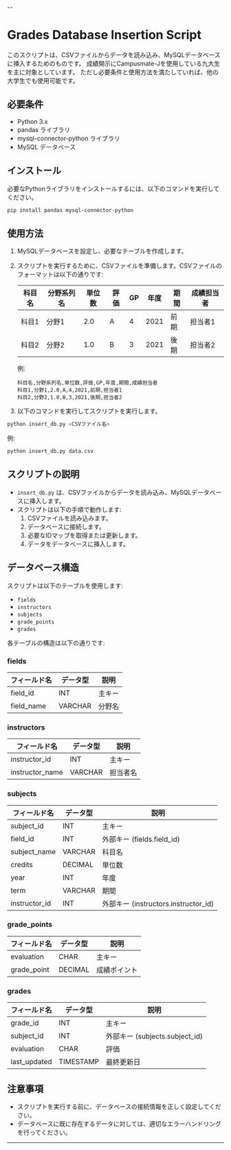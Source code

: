 --

# Grades Database Insertion Script

このスクリプトは、CSVファイルからデータを読み込み、MySQLデータベースに挿入するためのものです。
成績開示にCampusmate-Jを使用している九大生を主に対象としています。
ただし必要条件と使用方法を満たしていれば、他の大学生でも使用可能です。

## 必要条件

- Python 3.x
- pandas ライブラリ
- mysql-connector-python ライブラリ
- MySQL データベース

## インストール

必要なPythonライブラリをインストールするには、以下のコマンドを実行してください。

```sh
pip install pandas mysql-connector-python
```

## 使用方法

1. MySQLデータベースを設定し、必要なテーブルを作成します。
2. スクリプトを実行するために、CSVファイルを準備します。CSVファイルのフォーマットは以下の通りです:

    | 科目名 | 分野系列名 | 単位数 | 評価 | GP | 年度 | 期間 | 成績担当者 |
    |--------|------------|--------|------|----|------|------|------------|
    | 科目1  | 分野1     | 2.0    | A    | 4  | 2021 | 前期 | 担当者1   |   
    | 科目2  | 分野2     | 1.0    | B    | 3  | 2021 | 後期 | 担当者2   |


   例:

    ```csv
    科目名,分野系列名,単位数,評価,GP,年度,期間,成績担当者
    科目1,分野1,2.0,A,4,2021,前期,担当者1
    科目2,分野2,1.0,B,3,2021,後期,担当者2
    ```
3. 以下のコマンドを実行してスクリプトを実行します。

```sh
python insert_db.py <CSVファイル名>
```

例:

```sh
python insert_db.py data.csv
```

## スクリプトの説明

- `insert_db.py` は、CSVファイルからデータを読み込み、MySQLデータベースに挿入します。
- スクリプトは以下の手順で動作します:
  1. CSVファイルを読み込みます。
  2. データベースに接続します。
  3. 必要なIDマップを取得または更新します。
  4. データをデータベースに挿入します。

## データベース構造

スクリプトは以下のテーブルを使用します:

- `fields`
- `instructors`
- `subjects`
- `grade_points`
- `grades`

各テーブルの構造は以下の通りです:

### fields

| フィールド名 | データ型 | 説明 |
|--------------|----------|------|
| field_id     | INT      | 主キー |
| field_name   | VARCHAR  | 分野名 |

### instructors

| フィールド名 | データ型 | 説明 |
|--------------|----------|------|
| instructor_id | INT      | 主キー |
| instructor_name | VARCHAR | 担当者名 |

### subjects

| フィールド名 | データ型 | 説明 |
|--------------|----------|------|
| subject_id   | INT      | 主キー |
| field_id     | INT      | 外部キー (fields.field_id) |
| subject_name | VARCHAR  | 科目名 |
| credits      | DECIMAL  | 単位数 |
| year         | INT      | 年度 |
| term         | VARCHAR  | 期間 |
| instructor_id | INT     | 外部キー (instructors.instructor_id) |

### grade_points

| フィールド名 | データ型 | 説明 |
|--------------|----------|------|
| evaluation   | CHAR     | 主キー |
| grade_point  | DECIMAL  | 成績ポイント |

### grades

| フィールド名 | データ型 | 説明 |
|--------------|----------|------|
| grade_id     | INT      | 主キー |
| subject_id   | INT      | 外部キー (subjects.subject_id) |
| evaluation   | CHAR     | 評価 |
| last_updated | TIMESTAMP| 最終更新日 |

[image1]: ./gradeook.png "Grades Database"

## 注意事項

- スクリプトを実行する前に、データベースの接続情報を正しく設定してください。
- データベースに既に存在するデータに対しては、適切なエラーハンドリングを行ってください。

---
